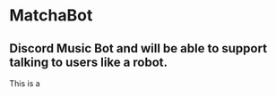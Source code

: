 # MatchaBot

## Discord Music Bot and will be able to support talking to users like a robot.

This is a 